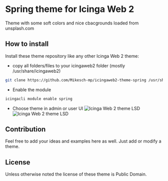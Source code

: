 # Spring theme for Icinga Web 2

Theme with some soft colors and nice cbacgrounds loaded from unsplash.com

## How to install

Install these theme repository like any other Icinga Web 2 theme:

* copy all folders/files to your icingaweb2 folder (mostly /usr/share/icingaweb2)
    
```bash
git clone https://github.com/Mikesch-mp/icingaweb2-theme-spring /usr/share/icingaweb2/modules/spring
```
* Enable the module
```bash
icingacli module enable spring
```

* Choose theme in admin or user UI
![Icinga Web 2 theme LSD](https://github.com/Mikesch-mp/icingaweb2-theme-lsd/raw/master/screenshots/spring-theme-set_theme_global.png "Spring theme global")
![Icinga Web 2 theme LSD](https://github.com/Mikesch-mp/icingaweb2-theme-lsd/raw/master/screenshots/spring-theme-set_theme_user.png "Spring theme user")

## Contribution

Feel free to add your ideas and examples here as well. Just add or modify a theme.

## License

Unless otherwise noted the license of these theme is Public Domain.
